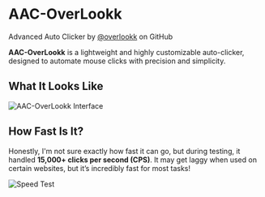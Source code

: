 # AAC-OverLookk
Advanced Auto Clicker by [@overlookk](https://github.com/overlookk) on GitHub

**AAC-OverLookk** is a lightweight and highly customizable auto-clicker, designed to automate mouse clicks with precision and simplicity.

## What It Looks Like
![AAC-OverLookk Interface](https://github.com/user-attachments/assets/82e2e369-23c7-4698-8e71-bffa754a25b2)

## How Fast Is It?
Honestly, I'm not sure exactly how fast it can go, but during testing, it handled **15,000+ clicks per second (CPS)**. It may get laggy when used on certain websites, but it’s incredibly fast for most tasks!

![Speed Test](https://github.com/user-attachments/assets/b3f65c3f-8792-4df3-83ca-7fd3fb310a8c)
